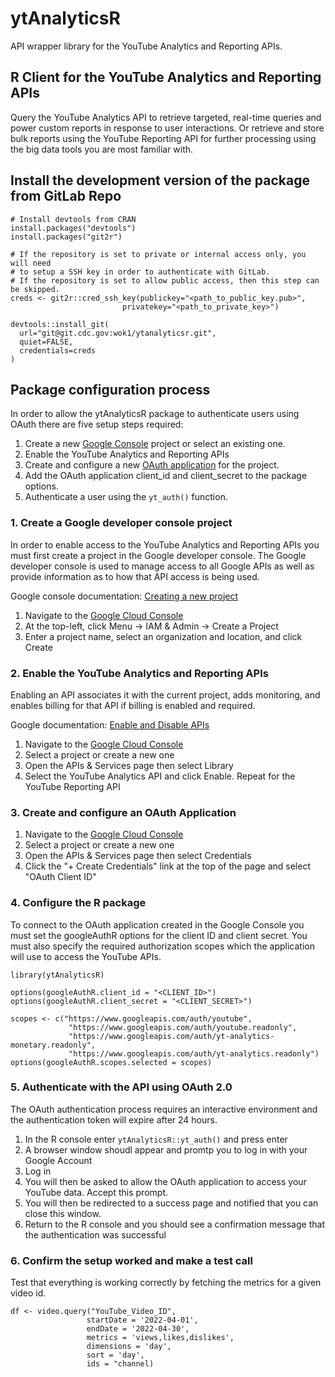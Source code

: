 # ytAnalyticsR

API wrapper library for the YouTube Analytics and Reporting APIs.

## R Client for the YouTube Analytics and Reporting APIs

Query the YouTube Analytics API to retrieve targeted, real-time queries and
power custom reports in response to user interactions. Or retrieve and store
bulk reports using the YouTube Reporting API for further processing using
the big data tools you are most familiar with.

## Install the development version of the package from GitLab Repo

```
# Install devtools from CRAN
install.packages("devtools")
install.packages("git2r")

# If the repository is set to private or internal access only, you will need
# to setup a SSH key in order to authenticate with GitLab.
# If the repository is set to allow public access, then this step can be skipped.
creds <- git2r::cred_ssh_key(publickey="<path_to_public_key.pub>",
                         privatekey="<path_to_private_key>")

devtools::install_git(
  url="git@git.cdc.gov:wok1/ytanalyticsr.git",
  quiet=FALSE,
  credentials=creds
)
```

## Package configuration process

In order to allow the ytAnalyticsR package to authenticate users using OAuth
there are five setup steps required:

1. Create a new [Google Console](https://console.cloud.google.com/) project or select an existing one.
2. Enable the YouTube Analytics and Reporting APIs
3. Create and configure a new [OAuth application](https://support.google.com/googleapi/answer/6158849?hl=en) for the project.
4. Add the OAuth application client_id and client_secret to the package options.
5. Authenticate a user using the `yt_auth()` function.

### 1. Create a Google developer console project
In order to enable access to the YouTube Analytics and Reporting APIs you must first create
a project in the Google developer console. The Google developer console is used to manage access to all Google APIs as well as provide information as to how that API access is being used.

Google console documentation: [Creating a new project](https://developers.google.com/workspace/guides/create-project)

1. Navigate to the [Google Cloud Console](https://console.cloud.google.com/)
2. At the top-left, click Menu -> IAM & Admin -> Create a Project
3. Enter a project name, select an organization and location, and click Create

### 2. Enable the YouTube Analytics and Reporting APIs
Enabling an API associates it with the current project, adds monitoring, and enables billing for that API if billing is enabled and required.

Google documentation: [Enable and Disable APIs](https://support.google.com/googleapi/answer/6158841?hl=en&ref_topic=7013279)

1. Navigate to the [Google Cloud Console](https://console.cloud.google.com/)
2. Select a project or create a new one
3. Open the APIs & Services page then select Library
4. Select the YouTube Analytics API and click Enable.  Repeat for the YouTube Reporting API

### 3. Create and configure an OAuth Application
1. Navigate to the [Google Cloud Console](https://console.cloud.google.com/)
2. Select a project or create a new one
3. Open the APIs & Services page then select Credentials
4. Click the "+ Create Credentials" link at the top of the page and select "OAuth Client ID"

### 4. Configure the R package
To connect to the OAuth application created in the Google Console you must set
the googleAuthR options for the client ID and client secret.  You must also
specify the required authorization scopes which the application will use to
access the YouTube APIs.

```
library(ytAnalyticsR)

options(googleAuthR.client_id = "<CLIENT_ID>")
options(googleAuthR.client_secret = "<CLIENT_SECRET>")

scopes <- c("https://www.googleapis.com/auth/youtube",
             "https://www.googleapis.com/auth/youtube.readonly",
             "https://www.googleapis.com/auth/yt-analytics-monetary.readonly",
             "https://www.googleapis.com/auth/yt-analytics.readonly")
options(googleAuthR.scopes.selected = scopes)
```

### 5. Authenticate with the API using OAuth 2.0
The OAuth authentication process requires an interactive environment and the authentication token will expire after 24 hours.

1. In the R console enter `ytAnalyticsR::yt_auth()` and press enter
2. A browser window shoudl appear and promtp you to log in with your Google Account
3. Log in
4. You will then be asked to allow the OAuth application to access your YouTube data.  Accept this prompt.
5. You will then be redirected to a success page and notified that you can close this window.
6. Return to the R console and you should see a confirmation message that the authentication was successful

### 6. Confirm the setup worked and make a test call
Test that everything is working correctly by fetching the metrics for a given
video id.

```
df <- video.query("YouTube_Video_ID",
                 startDate = '2022-04-01',
                 endDate = '2022-04-30',
                 metrics = 'views,likes,dislikes',
                 dimensions = 'day',
                 sort = 'day',
                 ids = "channel)
```